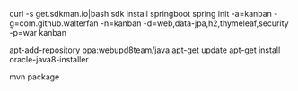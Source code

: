 
curl -s get.sdkman.io|bash
sdk install springboot
spring init -a=kanban -g=com.github.walterfan -n=kanban -d=web,data-jpa,h2,thymeleaf,security -p=war kanban

apt-add-repository ppa:webupd8team/java
apt-get update
apt-get install oracle-java8-installer

mvn package

